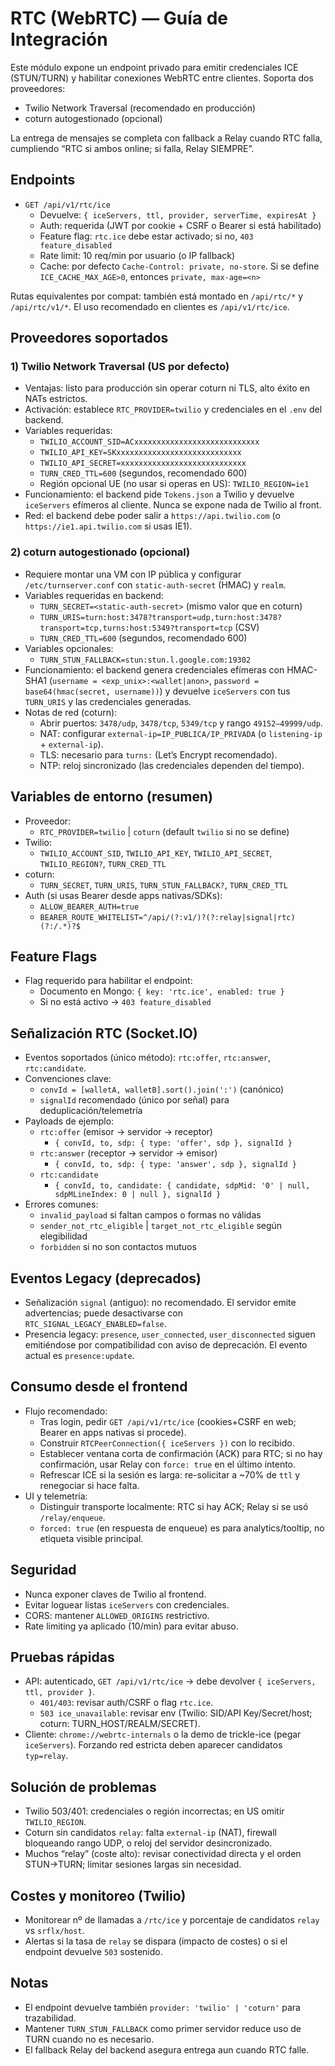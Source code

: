 # RTC (WebRTC) — Guía de Integración

Este módulo expone un endpoint privado para emitir credenciales ICE (STUN/TURN) y habilitar conexiones WebRTC entre clientes. Soporta dos proveedores:

- Twilio Network Traversal (recomendado en producción)
- coturn autogestionado (opcional)

La entrega de mensajes se completa con fallback a Relay cuando RTC falla, cumpliendo “RTC si ambos online; si falla, Relay SIEMPRE”.

## Endpoints

- `GET /api/v1/rtc/ice`
  - Devuelve: `{ iceServers, ttl, provider, serverTime, expiresAt }`
  - Auth: requerida (JWT por cookie + CSRF o Bearer si está habilitado)
  - Feature flag: `rtc.ice` debe estar activado; si no, `403 feature_disabled`
  - Rate limit: 10 req/min por usuario (o IP fallback)
  - Cache: por defecto `Cache-Control: private, no-store`. Si se define `ICE_CACHE_MAX_AGE>0`, entonces `private, max-age=<n>`

Rutas equivalentes por compat: también está montado en `/api/rtc/*` y `/api/rtc/v1/*`. El uso recomendado en clientes es `/api/v1/rtc/ice`.

## Proveedores soportados

### 1) Twilio Network Traversal (US por defecto)

- Ventajas: listo para producción sin operar coturn ni TLS, alto éxito en NATs estrictos.
- Activación: establece `RTC_PROVIDER=twilio` y credenciales en el `.env` del backend.
- Variables requeridas:
  - `TWILIO_ACCOUNT_SID=ACxxxxxxxxxxxxxxxxxxxxxxxxxxxx`
  - `TWILIO_API_KEY=SKxxxxxxxxxxxxxxxxxxxxxxxxxxxx`
  - `TWILIO_API_SECRET=xxxxxxxxxxxxxxxxxxxxxxxxxxxx`
  - `TURN_CRED_TTL=600` (segundos, recomendado 600)
  - Región opcional UE (no usar si operas en US): `TWILIO_REGION=ie1`
- Funcionamiento: el backend pide `Tokens.json` a Twilio y devuelve `iceServers` efímeros al cliente. Nunca se expone nada de Twilio al front.
- Red: el backend debe poder salir a `https://api.twilio.com` (o `https://ie1.api.twilio.com` si usas IE1).

### 2) coturn autogestionado (opcional)

- Requiere montar una VM con IP pública y configurar `/etc/turnserver.conf` con `static-auth-secret` (HMAC) y `realm`.
- Variables requeridas en backend:
  - `TURN_SECRET=<static-auth-secret>` (mismo valor que en coturn)
  - `TURN_URIS=turn:host:3478?transport=udp,turn:host:3478?transport=tcp,turns:host:5349?transport=tcp` (CSV)
  - `TURN_CRED_TTL=600` (segundos, recomendado 600)
- Variables opcionales:
  - `TURN_STUN_FALLBACK=stun:stun.l.google.com:19302`
- Funcionamiento: el backend genera credenciales efímeras con HMAC-SHA1 (`username = <exp_unix>:<wallet|anon>`, `password = base64(hmac(secret, username))`) y devuelve `iceServers` con tus `TURN_URIS` y las credenciales generadas.
- Notas de red (coturn):
  - Abrir puertos: `3478/udp`, `3478/tcp`, `5349/tcp` y rango `49152–49999/udp`.
  - NAT: configurar `external-ip=IP_PUBLICA/IP_PRIVADA` (o `listening-ip` + `external-ip`).
  - TLS: necesario para `turns:` (Let’s Encrypt recomendado). 
  - NTP: reloj sincronizado (las credenciales dependen del tiempo).

## Variables de entorno (resumen)

- Proveedor:
  - `RTC_PROVIDER=twilio` | `coturn` (default `twilio` si no se define)
- Twilio:
  - `TWILIO_ACCOUNT_SID`, `TWILIO_API_KEY`, `TWILIO_API_SECRET`, `TWILIO_REGION?`, `TURN_CRED_TTL`
- coturn:
  - `TURN_SECRET`, `TURN_URIS`, `TURN_STUN_FALLBACK?`, `TURN_CRED_TTL`
- Auth (si usas Bearer desde apps nativas/SDKs):
  - `ALLOW_BEARER_AUTH=true`
  - `BEARER_ROUTE_WHITELIST=^/api/(?:v1/)?(?:relay|signal|rtc)(?:/.*)?$`

## Feature Flags

- Flag requerido para habilitar el endpoint:
  - Documento en Mongo: `{ key: 'rtc.ice', enabled: true }`
  - Si no está activo → `403 feature_disabled`

## Señalización RTC (Socket.IO)

- Eventos soportados (único método): `rtc:offer`, `rtc:answer`, `rtc:candidate`.
- Convenciones clave:
  - `convId = [walletA, walletB].sort().join(':')` (canónico)
  - `signalId` recomendado (único por señal) para deduplicación/telemetría
- Payloads de ejemplo:
  - `rtc:offer` (emisor → servidor → receptor)
    - `{ convId, to, sdp: { type: 'offer', sdp }, signalId }`
  - `rtc:answer` (receptor → servidor → emisor)
    - `{ convId, to, sdp: { type: 'answer', sdp }, signalId }`
  - `rtc:candidate`
    - `{ convId, to, candidate: { candidate, sdpMid: '0' | null, sdpMLineIndex: 0 | null }, signalId }`
- Errores comunes:
  - `invalid_payload` si faltan campos o formas no válidas
  - `sender_not_rtc_eligible` | `target_not_rtc_eligible` según elegibilidad
  - `forbidden` si no son contactos mutuos

## Eventos Legacy (deprecados)

- Señalización `signal` (antiguo): no recomendado. El servidor emite advertencias; puede desactivarse con `RTC_SIGNAL_LEGACY_ENABLED=false`.
- Presencia legacy: `presence`, `user_connected`, `user_disconnected` siguen emitiéndose por compatibilidad con aviso de deprecación. El evento actual es `presence:update`.

## Consumo desde el frontend

- Flujo recomendado:
  - Tras login, pedir `GET /api/v1/rtc/ice` (cookies+CSRF en web; Bearer en apps nativas si procede).
  - Construir `RTCPeerConnection({ iceServers })` con lo recibido.
  - Establecer ventana corta de confirmación (ACK) para RTC; si no hay confirmación, usar Relay con `force: true` en el último intento.
  - Refrescar ICE si la sesión es larga: re-solicitar a ~70% de `ttl` y renegociar si hace falta.
- UI y telemetría:
  - Distinguir transporte localmente: RTC si hay ACK; Relay si se usó `/relay/enqueue`.
  - `forced: true` (en respuesta de enqueue) es para analytics/tooltip, no etiqueta visible principal.

## Seguridad

- Nunca exponer claves de Twilio al frontend.
- Evitar loguear listas `iceServers` con credenciales.
- CORS: mantener `ALLOWED_ORIGINS` restrictivo.
- Rate limiting ya aplicado (10/min) para evitar abuso.

## Pruebas rápidas

- API: autenticado, `GET /api/v1/rtc/ice` → debe devolver `{ iceServers, ttl, provider }`.
  - `401/403`: revisar auth/CSRF o flag `rtc.ice`.
  - `503 ice_unavailable`: revisar env (Twilio: SID/API Key/Secret/host; coturn: TURN_HOST/REALM/SECRET).
- Cliente: `chrome://webrtc-internals` o la demo de trickle-ice (pegar `iceServers`). Forzando red estricta deben aparecer candidatos `typ=relay`.

## Solución de problemas

- Twilio 503/401: credenciales o región incorrectas; en US omitir `TWILIO_REGION`.
- Coturn sin candidatos `relay`: falta `external-ip` (NAT), firewall bloqueando rango UDP, o reloj del servidor desincronizado.
- Muchos “relay” (coste alto): revisar conectividad directa y el orden STUN→TURN; limitar sesiones largas sin necesidad.

## Costes y monitoreo (Twilio)

- Monitorear nº de llamadas a `/rtc/ice` y porcentaje de candidatos `relay` vs `srflx/host`.
- Alertas si la tasa de `relay` se dispara (impacto de costes) o si el endpoint devuelve `503` sostenido.

## Notas

- El endpoint devuelve también `provider: 'twilio' | 'coturn'` para trazabilidad.
- Mantener `TURN_STUN_FALLBACK` como primer servidor reduce uso de TURN cuando no es necesario.
- El fallback Relay del backend asegura entrega aun cuando RTC falle.
